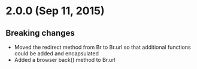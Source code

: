 # 2.0.0 (Sep 11, 2015)
 
## Breaking changes
 
- Moved the redirect method from Br to Br.url so that additional functions could be added and encapsulated
- Added a browser back() method to Br.url